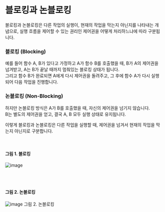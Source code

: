# 블로킹과 논블로킹
블로킹과 논블로킹은 다른 작업의 실행이, 현재의 작업을 막는지 아닌지를 나타내는 개념으로, 실행 흐름을 제어할 수 있는 권리인 제어권을 어떻게 처리하느냐에 따라 구분됩니다.

### 블로킹 (Blocking)
예를 들어 함수 A, B가 있다고 가정하고 A가 함수 B를 호출했을 때, B가 A의 제어권을 넘겨받고, A는 B가 끝날 때까지 멈춰있는 블로킹 상태가 됩니다.<br>
그리고 함수 B가 완료되면 A에게 다시 제어권을 돌려주고, 그 후에 함수 A가 다시 실행되어 다음 작업을 진행합니다.

### 논블로킹 (Non-Blocking)
하지만 논블로킹 방식은 A가 B를 호출했을 때, 자신의 제어권을 넘기지 않습니다.<br>
B는 별도의 제어권을 얻고, 결국 A, B 모두 실행 상태로 유지됩니다.<br>

이렇게 블로킹과 논블로킹은 다른 작업을 실행할 때, 제어권을 넘겨서 현재의 작업을 막는지 아닌지로 구분합니다.
<br>
<br>
<br>

#### 그림 1. 블로킹
![image](https://github.com/sdhong0609/tech-interview-study/assets/78577085/10ab4a54-63ec-4d12-bbb3-029e5c71060c)

<br>
<br>

#### 그림 2. 논블로킹
![image](https://github.com/sdhong0609/tech-interview-study/assets/78577085/fa310209-40ec-4503-9ba7-2a57a1451cc5)
그림 2. 논블로킹
